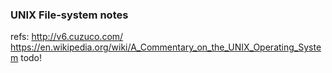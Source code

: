 ### UNIX File-system notes
refs:
http://v6.cuzuco.com/
https://en.wikipedia.org/wiki/A_Commentary_on_the_UNIX_Operating_System
todo!
